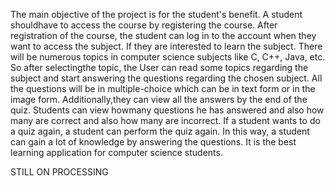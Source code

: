 The main objective of the project is for the student's benefit. A student shouldhave to access the course by registering the course. After registration of the course, the student can log in to the account when they want to access the subject. If they are interested to learn the subject. There will be numerous topics in computer science subjects like C, C++, Java, etc. So after selectingthe topic, the User can read some topics regarding the subject and start answering the questions regarding the chosen subject. All the questions will be in multiple-choice which can be in text form or in the image form.
Additionally,they can view all the answers by the end of the quiz. Students can view howmany questions he has answered and also how many are correct and also how many are incorrect. If a student wants to do a quiz again, a student can perform the quiz again. In this way, a student can gain a lot of knowledge by answering the questions. It is the best learning application for computer science students.





STILL ON PROCESSING
